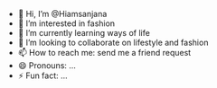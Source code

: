 - 👋 Hi, I’m @Hiamsanjana
- 👀 I’m interested in fashion
- 🌱 I’m currently learning ways of life
- 💞️ I’m looking to collaborate on lifestyle and fashion
- 📫 How to reach me: send me a friend request
- 😄 Pronouns: ...
- ⚡ Fun fact: ...

<!---
Hiamsanjana/Hiamsanjana is a ✨ special ✨ repository because its `README.md` (this file) appears on your GitHub profile.
You can click the Preview link to take a look at your changes.
--->
